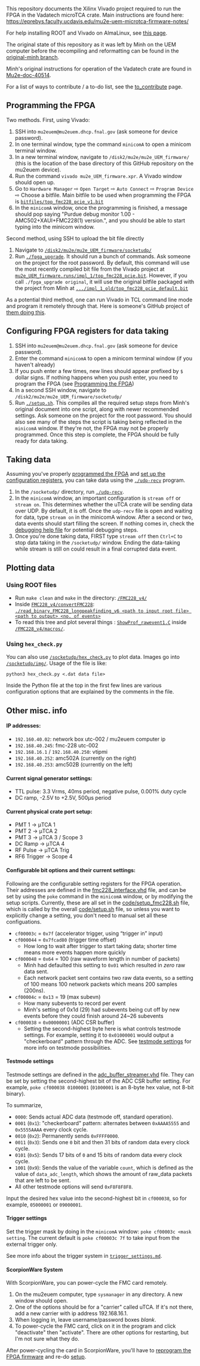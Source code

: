 This repository documents the Xilinx Vivado project required to run the FPGA in the Vadatech microTCA crate. Main instructions are found here: https://eprebys.faculty.ucdavis.edu/mu2e-uem-microtca-firmware-notes/

For help installing ROOT and Vivado on AlmaLinux, see [this page](documentation_texts/software_installation_tips.md).

The original state of this repository as it was left by Minh on the UEM computer before the recompiling and reformatting can be found in the [original-minh branch](https://github.com/prebys/mu2e_UEM_firmware/tree/original-minh). 

Minh's original instructions for operation of the Vadatech crate are found in [Mu2e-doc-40514](https://mu2e-docdb.fnal.gov/cgi-bin/sso/ShowDocument?docid=40514).

For a list of ways to contribute / a to-do list, see the [to_contribute](documentation_texts/to_contribute.md) page.


## Programming the FPGA
Two methods. First, using Vivado:
1. SSH into `mu2euem@mu2euem.dhcp.fnal.gov` (ask someone for device password).
2. In one terminal window, type the command `minicomA` to open a minicom terminal window.
3. In a new terminal window, navigate to `/disk2/mu2e/mu2e_UEM_firmware/` (this is the location of the base directory of this GitHub repository on the mu2euem device).
4. Run the command `vivado mu2e_UEM_firmware.xpr`. A Vivado window should open up.
5. Go to `Hardware Manager` ⇨ `Open Target` ⇨ `Auto Connect` ⇨ `Program Device` ⇨ Choose a bitfile. Main bitfile to be used when programming the FPGA is [`bitfiles/top_fmc228_pcie_v1.bit`](bitfiles/top_fmc228_pcie_v1.bit)
6. In the `minicomA` window, once the programming is finished, a message should pop saying "Purdue debug monitor 1.00 - AMC502+XAUI+FMC228(1) version.", and you should be able to start typing into the minicom window.

Second method, using SSH to upload the bit file directly

1. Navigate to [`/disk2/mu2e/mu2e_UEM_firmware/socketudp/`](socketudp)
2. Run [`./fpga_upgrade`](socketudp/fpga_upgrade). It should run a bunch of commands. Ask someone on the project for the root password. By default, this command will use the most recently compiled bit file from the Vivado project at [`mu2e_UEM_firmware.runs/impl_1/top_fmc228_pcie.bit`](mu2e_UEM_firmware.runs/impl_1/top_fmc228_pcie.bit). However, if you call `./fpga_upgrade original`, it will use the original bitfile packaged with the project from Minh at [`.../impl_1_old/top_fmc228_pcie_default.bit`](mu2e_UEM_firmware.runs/impl_1_old/top_fmc228_pcie_default.bit)

As a potential third method, one can run Vivado in TCL command line mode and program it remotely through that. Here is someone's GitHub project of [them doing this](https://github.com/HackerFoo/nitefury-popr/blob/master/scripts/program.tcl).

## Configuring FPGA registers for data taking

1. SSH into `mu2euem@mu2euem.dhcp.fnal.gov` (ask someone for device password).
2. Enter the command `minicomA` to open a minicom terminal window (if you haven't already)
3. If you push enter a few times, new lines should appear prefixed by `$ ` dollar signs. If nothing happens when you push enter, you need to program the FPGA (see [Programming the FPGA](#programming-the-fpga))
4. In a second SSH window, navigate to `/disk2/mu2e/mu2e_UEM_firmware/socketudp/`
5. Run [`./setup.sh`](code/setup.sh). This compiles all the required setup steps from Minh's original document into one script, along with newer recommended settings. Ask someone on the project for the root password. You should also see many of the steps the script is taking being reflected in the `minicomA` window. If they're not, the FPGA may not be properly programmed. Once this step is complete, the FPGA should be fully ready for data taking.

## Taking data
Assuming you've properly [programmed the FPGA](#programming-the-fpga) and [set up the configuration registers](#configuring-fpga-registers-for-data-taking), you can take data using the [`./udp-recv`](socketudp/udp-recv.c) program.

1. In the `/socketudp/` directory, run [`./udp-recv`](socketudp/udp-recv.c).
2. In the `minicomA` window, an important configuration is `stream off` or `stream on`. This determines whether the uTCA crate will be sending data over UDP. By default, it is off. Once the `udp-recv` file is open and waiting for data, type `stream on` in the minicomA window. After a second or two, data events should start filling the screen. If nothing comes in, check the [debugging help file](documentation_texts/debugging.md) for potential debugging steps.
3. Once you're done taking data, FIRST type `stream off` then `Ctrl+C` to stop data taking in the `/socketudp/` window. Ending the data-taking while stream is still on could result in a final corrupted data event.

## Plotting data

### Using ROOT files
- Run `make clean` and `make` in the directory: [`/FMC228_v4/`](FMC228_v4)
- Inside [`FMC228_v4/convertFMC228`](FMC228_v4/convertFMC228): [`./read_binary_FMC228_longpeakfinding_v6 <path to input root file> <path to output> <no. of events>`](FMC228_v4/convertFMC228/read_binary_FMC228_longpeakfinding_v6)
- To read this tree and plot several things : [`ShowProf_rawevent1.C`](FMC228_v4/macros/ShowProf_rawevent1.C) inside [`/FMC228_v4/macros/`](FMC228_v4/macros).

### Using `hex_check.py`
You can also use [`/socketudp/hex_check.py`](socketudp/hex_check.py) to plot data. Images go into [`/socketudp/img/`](socketudp/img). Usage of the file is like:

``python3 hex_check.py <.dat data file>``

Inside the Python file at the top in the first few lines are various configuration options that are explained by the comments in the file.

## Other misc. info
#### IP addresses:  
- `192.160.40.02`: network box utc-002 / mu2euem computer ip
- `192.168.40.245`: fmc-228 utc-002
- `192.168.16.1` / `192.168.40.250`: vtipmi
- `192.168.40.252`: amc502A (currently on the right)
- `192.168.40.253`: amc502B (currently on the left)

#### Current signal generator settings:  
- TTL pulse: 3.3 Vrms, 40ms period, negative pulse, 0.001% duty cycle
- DC ramp, -2.5V to +2.5V, 500μs period

#### Current physical crate port setup:
- PMT 1 → μTCA 1
- PMT 2 → μTCA 2
- PMT 3 → μTCA 3 / Scope 3
- DC Ramp → μTCA 4
- RF Pulse → μTCA Trig
- RF6 Trigger → Scope 4

#### Configurable bit options and their current settings:
Following are the configurable setting registers for the FPGA operation. Their addresses are defined in the [fmc228_interface.vhd](https://github.com/prebys/mu2e_UEM_firmware/blob/ada1936a3941501a399a5fa5aaa5d0d2bbe46b55/mu2e_UEM_firmware.srcs/sources_1/fmc228_interface.vhd#L366-L396) file, and can be set by using the `poke` command in the `minicomA` window, or by modifying the setup scripts. Currently, these are all set in the [code/setup_fmc228.sh](code/setup_fmc228.sh) file, which is called by the overall [code/setup.sh](code/setup.sh) file, so unless you want to explicitly change a setting, you don't need to manual set all these configuations. 
- `cf00003c` = `0x7f` (accelerator trigger, using “trigger in” input)
- `cf000044` = `0x7fcad80` (trigger time offset)
  - How long to wait after trigger to start taking data; shorter time means more events happen more quickly
- `cf000048` = `0x64` = 100 (raw waveform length in number of packets)
  - Minh had defaulted this setting to `0x01` which resulted in *zero* raw data sent. 
  - Each network packet sent contains two raw data events, so a setting of 100 means 100 network packets which means 200 samples (200ns).
- `cf00004c` = `0x13` = 19 (max subevn)
  - How many subevents to record per event
  - Minh's setting of 0x1d (29) had subevents being cut off by new events before they could finish around 24~26 subevents
- `cf000038` = `0x00000001` (ADC CSR buffer)
  - Setting the second-highest byte here is what controls testmode settings. For example, setting it to `0x01000001` would output a "checkerboard" pattern through the ADC. See [testmode settings](#testmode-settings) for more info on testmode possibilities.

#### Testmode settings
Testmode settings are defined in the [adc_buffer_streamer.vhd](https://github.com/prebys/mu2e_UEM_firmware/blob/ada1936a3941501a399a5fa5aaa5d0d2bbe46b55/mu2e_UEM_firmware.srcs/sources_1/adc_buffer_streamer.vhd#L330-L347) file. They can be set by setting the second-highest bit of the ADC CSR buffer setting. For example, `poke cf000038 01000001` (`01000001` is an 8-byte hex value, not 8-bit binary).

To summarize,
- `0000`: Sends actual ADC data (testmode off, standard operation).
- `0001` (`0x1`): "checkerboard" pattern: alternates between `0xAAAA5555` and `0x5555AAAA` every clock cycle.
- `0010` (`0x2`): Permanently sends `0xFFFF0000`.
- `0011` (`0x3`): Sends one `0` bit and then 31 bits of random data every clock cycle.
- `0101` (`0x5`): Sends 17 bits of `0` and 15 bits of random data every clock cycle.
- `1001` (`0x9`): Sends the value of the variable `count`, which is defined as the value of `data_adc_length`, which shows the amount of raw_data packets that are left to be sent.
- All other testmode options will send `0xF8F8F8F8`.

Input the desired hex value into the second-highest bit in `cf000038`, so for example, `05000001` or `09000001`.

#### Trigger settings
Set the trigger mask by doing in the `minicomA` window: `poke cf00003c <mask setting`. The current default is `poke cf00003c 7f` to take input from the external trigger only. 

See more info about the trigger system in [`trigger_settings.md`](documentation_texts/trigger_settings.md).

#### ScorpionWare System
With ScorpionWare, you can power-cycle the FMC card remotely. 

1. On the mu2euem computer, type `sysmanager` in any directory. A new window should open.
2. One of the options should be for a "carrier" called uTCA. If it's not there, add a new carrier with ip address 192.168.16.1.
3. When logging in, leave username/password boxes *blank*.
4. To power-cycle the FMC card, click on it in the program and click "deactivate" then "activate". There are other options for restarting, but I'm not sure what they do.

After power-cycling the card in ScorpionWare, you'll have to [reprogram the FPGA firmware](#programming-the-fpga) and re-do [setup](#configuring-fpga-registers-for-data-taking).